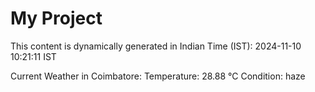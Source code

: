 # My Project

This content is dynamically generated in Indian Time (IST): 2024-11-10 10:21:11 IST


Current Weather in Coimbatore:
Temperature: 28.88 °C
Condition: haze
